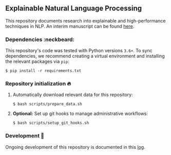 ## Explainable Natural Language Processing

This repository documents research into explainable and high-performance techniques in NLP. An interim manuscript can be found [here](./docs/manuscript/main.pdf).

### Dependencies :neckbeard:

This repository's code was tested with Python versions `3.6+`. To sync dependencies, we recommend creating a virtual environment and installing the relevant packages via `pip`:

```shell
$ pip install -r requirements.txt
```

### Repository initialization :fire:

1. Automatically download relevant data for this repository:

    ```shell
    $ bash scripts/prepare_data.sh
    ```

2. **Optional:** Set up git hooks to manage administrative workflows:

    ```shell
    $ bash scripts/setup_git_hooks.sh
    ```

### Development :snail:

Ongoing development of this repository is documented in this [log](./docs/develop.md).
